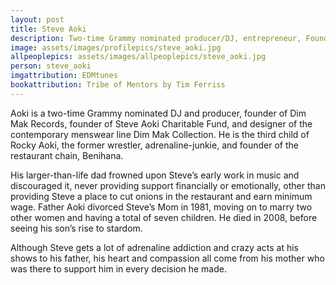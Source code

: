 ```yaml
---
layout: post
title: Steve Aoki
description: Two-time Grammy nominated producer/DJ, entrepreneur, Founder of Dim Mak Records, and Designer of the contemporary menswear line Dim Mak Collection
image: assets/images/profilepics/steve_aoki.jpg
allpeoplepics: assets/images/allpeoplepics/steve_aoki.jpg
person: steve_aoki
imgattribution: EDMtunes
bookattribution: Tribe of Mentors by Tim Ferriss
---
```


Aoki is a two-time Grammy nominated DJ and producer, founder of Dim Mak Records, founder of Steve Aoki Charitable Fund, and designer of the contemporary menswear line Dim Mak Collection. He is the third child of Rocky Aoki, the former wrestler, adrenaline-junkie, and founder of the restaurant chain, Benihana. 

His larger-than-life dad frowned upon Steve’s early work in music and discouraged it, never providing support financially or emotionally, other than providing Steve a place to cut onions in the restaurant and earn minimum wage. Father Aoki divorced Steve’s Mom in 1981, moving on to marry two other women and having a total of seven children. He died in 2008, before seeing his son’s rise to stardom.

Although Steve gets a lot of adrenaline addiction and crazy acts at his shows to his father, his heart and compassion all come from his mother who was there to support him in every decision he made. 





